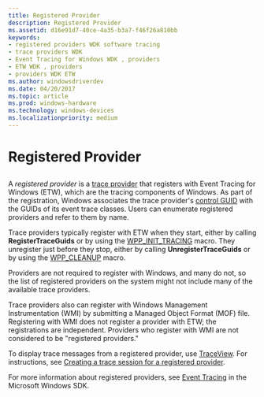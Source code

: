 ```yaml
---
title: Registered Provider
description: Registered Provider
ms.assetid: d16e91d7-40ce-4a35-b3a7-f46f26a810bb
keywords:
- registered providers WDK software tracing
- trace providers WDK
- Event Tracing for Windows WDK , providers
- ETW WDK , providers
- providers WDK ETW
ms.author: windowsdriverdev
ms.date: 04/20/2017
ms.topic: article
ms.prod: windows-hardware
ms.technology: windows-devices
ms.localizationpriority: medium
---
```


# Registered Provider


## <span id="ddk_registered_provider_tools"></span><span id="DDK_REGISTERED_PROVIDER_TOOLS"></span>


A *registered provider* is a [trace provider](trace-provider.md) that registers with Event Tracing for Windows (ETW), which are the tracing components of Windows. As part of the registration, Windows associates the trace provider's [control GUID](control-guid.md) with the GUIDs of its event trace classes. Users can enumerate registered providers and refer to them by name.

Trace providers typically register with ETW when they start, either by calling **RegisterTraceGuids** or by using the [WPP\_INIT\_TRACING](https://msdn.microsoft.com/library/windows/hardware/ff556191) macro. They unregister just before they stop, either by calling **UnregisterTraceGuids** or by using the [WPP\_CLEANUP](https://msdn.microsoft.com/library/windows/hardware/ff556179) macro.

Providers are not required to register with Windows, and many do not, so the list of registered providers on the system might not include many of the available trace providers.

Trace providers also can register with Windows Management Instrumentation (WMI) by submitting a Managed Object Format (MOF) file. Registering with WMI does not register a provider with ETW; the registrations are independent. Providers who register with WMI are not considered to be "registered providers."

To display trace messages from a registered provider, use [TraceView](traceview.md). For instructions, see [Creating a trace session for a registered provider](creating-a-trace-session-for-a-registered-provider.md).

For more information about registered providers, see [Event Tracing](https://msdn.microsoft.com/library/windows/desktop/bb968803) in the Microsoft Windows SDK.

 

 





